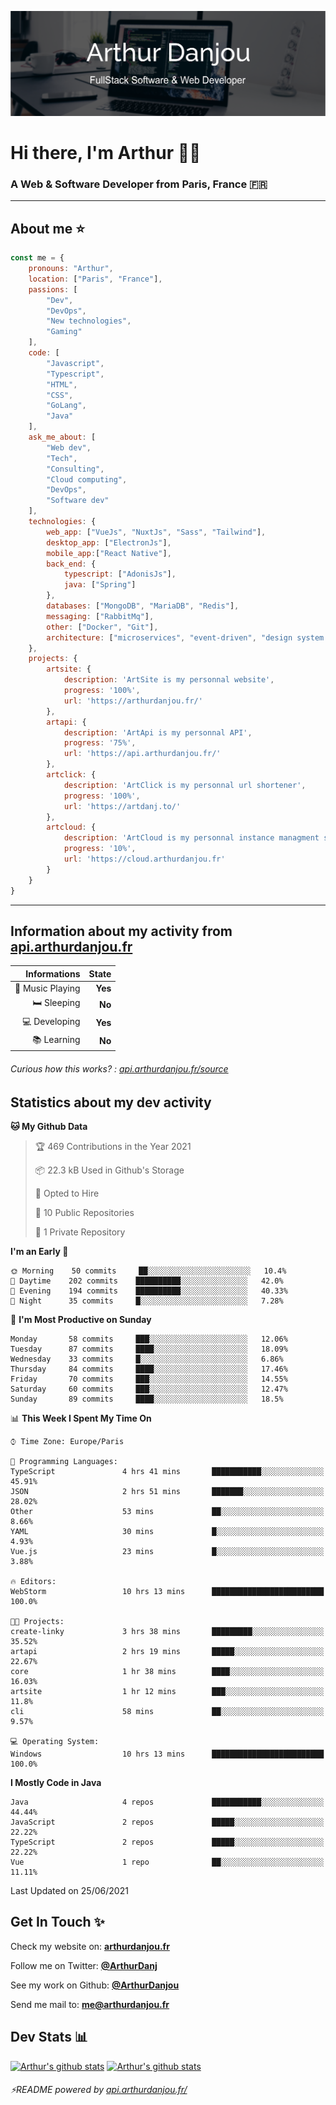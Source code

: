 ![Banner](./assets/Banner.png)

# Hi there, I'm Arthur 🙋‍♂️
### A Web & Software Developer from Paris, France 🇫🇷

---
## About me ⭐

```javascript
const me = {
    pronouns: "Arthur", 
    location: ["Paris", "France"],
    passions: [
        "Dev", 
        "DevOps", 
        "New technologies",
        "Gaming"
    ],
    code: [
        "Javascript", 
        "Typescript", 
        "HTML", 
        "CSS", 
        "GoLang", 
        "Java"
    ],
    ask_me_about: [
        "Web dev", 
        "Tech", 
        "Consulting", 
        "Cloud computing", 
        "DevOps",
        "Software dev"
    ],
    technologies: {
        web_app: ["VueJs", "NuxtJs", "Sass", "Tailwind"],
        desktop_app: ["ElectronJs"],
        mobile_app:["React Native"],
        back_end: {
            typescript: ["AdonisJs"],
            java: ["Spring"]
        },
        databases: ["MongoDB", "MariaDB", "Redis"],
        messaging: ["RabbitMq"],
        other: ["Docker", "Git"],
        architecture: ["microservices", "event-driven", "design system pattern"],
    },
    projects: {
        artsite: {
            description: 'ArtSite is my personnal website',
            progress: '100%',
            url: 'https://arthurdanjou.fr/'
        },
        artapi: {
            description: 'ArtApi is my personnal API',
            progress: '75%',
            url: 'https://api.arthurdanjou.fr/'
        },
        artclick: {
            description: 'ArtClick is my personnal url shortener',
            progress: '100%',
            url: 'https://artdanj.to/'
        },
        artcloud: {
            description: 'ArtCloud is my personnal instance managment system',
            progress: '10%',
            url: 'https://cloud.arthurdanjou.fr'
        }
    }
}
```
---

## Information about my activity from [api.arthurdanjou.fr](https://api.arthurdanjou.fr)

| Informations                 |   State |
| ---------------------------: | ------: |
| :musical_note: Music Playing |  **Yes** |
|               :bed: Sleeping |  **No** |
|        :computer: Developing |  **Yes** |
|             :books: Learning |  **No** |

###### Curious how this works? : [api.arthurdanjou.fr/source](https://api.arthurdanjou.fr/source)

## Statistics about my dev activity

<!--START_SECTION:waka-->
**🐱 My Github Data** 

> 🏆 469 Contributions in the Year 2021
 > 
> 📦 22.3 kB Used in Github's Storage 
 > 
> 💼 Opted to Hire
 > 
> 📜 10 Public Repositories 
 > 
> 🔑 1 Private Repository 
 > 
**I'm an Early 🐤** 

```text
🌞 Morning    50 commits     ██░░░░░░░░░░░░░░░░░░░░░░░   10.4% 
🌆 Daytime    202 commits    ██████████░░░░░░░░░░░░░░░   42.0% 
🌃 Evening    194 commits    ██████████░░░░░░░░░░░░░░░   40.33% 
🌙 Night      35 commits     █░░░░░░░░░░░░░░░░░░░░░░░░   7.28%

```
📅 **I'm Most Productive on Sunday** 

```text
Monday       58 commits     ███░░░░░░░░░░░░░░░░░░░░░░   12.06% 
Tuesday      87 commits     ████░░░░░░░░░░░░░░░░░░░░░   18.09% 
Wednesday    33 commits     █░░░░░░░░░░░░░░░░░░░░░░░░   6.86% 
Thursday     84 commits     ████░░░░░░░░░░░░░░░░░░░░░   17.46% 
Friday       70 commits     ███░░░░░░░░░░░░░░░░░░░░░░   14.55% 
Saturday     60 commits     ███░░░░░░░░░░░░░░░░░░░░░░   12.47% 
Sunday       89 commits     ████░░░░░░░░░░░░░░░░░░░░░   18.5%

```


📊 **This Week I Spent My Time On** 

```text
⌚︎ Time Zone: Europe/Paris

💬 Programming Languages: 
TypeScript               4 hrs 41 mins       ███████████░░░░░░░░░░░░░░   45.91% 
JSON                     2 hrs 51 mins       ███████░░░░░░░░░░░░░░░░░░   28.02% 
Other                    53 mins             ██░░░░░░░░░░░░░░░░░░░░░░░   8.66% 
YAML                     30 mins             █░░░░░░░░░░░░░░░░░░░░░░░░   4.93% 
Vue.js                   23 mins             █░░░░░░░░░░░░░░░░░░░░░░░░   3.88%

🔥 Editors: 
WebStorm                 10 hrs 13 mins      █████████████████████████   100.0%

🐱‍💻 Projects: 
create-linky             3 hrs 38 mins       █████████░░░░░░░░░░░░░░░░   35.52% 
artapi                   2 hrs 19 mins       █████░░░░░░░░░░░░░░░░░░░░   22.67% 
core                     1 hr 38 mins        ████░░░░░░░░░░░░░░░░░░░░░   16.03% 
artsite                  1 hr 12 mins        ███░░░░░░░░░░░░░░░░░░░░░░   11.8% 
cli                      58 mins             ██░░░░░░░░░░░░░░░░░░░░░░░   9.57%

💻 Operating System: 
Windows                  10 hrs 13 mins      █████████████████████████   100.0%

```

**I Mostly Code in Java** 

```text
Java                     4 repos             ███████████░░░░░░░░░░░░░░   44.44% 
JavaScript               2 repos             █████░░░░░░░░░░░░░░░░░░░░   22.22% 
TypeScript               2 repos             █████░░░░░░░░░░░░░░░░░░░░   22.22% 
Vue                      1 repo              ██░░░░░░░░░░░░░░░░░░░░░░░   11.11%

```



 Last Updated on 25/06/2021
<!--END_SECTION:waka-->

## Get In Touch ✨
Check my website on: [**arthurdanjou.fr**](https://arthurdanjou.fr)

Follow me on Twitter: [**@ArthurDanj**](https://twitter.com/ArthurDanj)

See my work on Github: [**@ArthurDanjou**](https://github.com/ArthurDanjou)

Send me mail to: [**me@arthurdanjou.fr**](mailto:me@arthurdanjou.fr)

## Dev Stats 📊

[![Arthur's github stats](https://github-readme-stats.vercel.app/api?count_private=true&show_icons=true&theme=dracula&username=arthurdanjou)](https://github.com/anuraghazra/github-readme-stats)
[![Arthur's github stats](https://github-readme-stats.vercel.app/api/top-langs/?count_private=true&show_icons=true&theme=dracula&username=arthurdanjou&layout=compact)](https://github.com/anuraghazra/github-readme-stats)

###### ⚡README powered by [api.arthurdanjou.fr/](https://api.arthurdanjou.fr)
